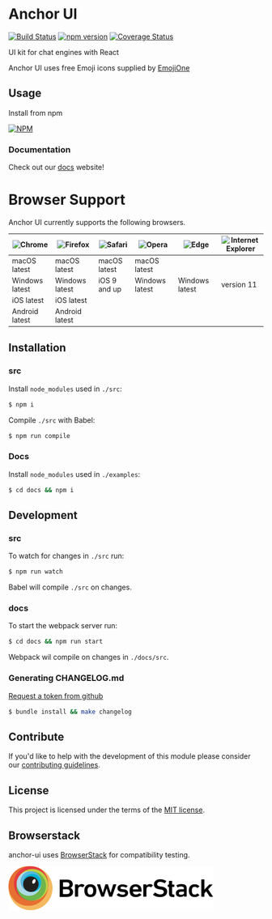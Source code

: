 # Anchor UI

[![Build Status](https://travis-ci.org/anchorchat/anchor-ui.svg?branch=master)](https://travis-ci.org/anchorchat/anchor-ui)
[![npm version](https://badge.fury.io/js/anchor-ui.svg)](https://badge.fury.io/js/anchor-ui)
[![Coverage Status](https://img.shields.io/codecov/c/github/anchorchat/anchor-ui/master.svg)](https://codecov.io/gh/anchorchat/anchor-ui/)

UI kit for chat engines with React

Anchor UI uses free Emoji icons supplied by [EmojiOne](https://www.emojione.com/)

## Usage

Install from npm

[![NPM](https://nodei.co/npm/anchor-ui.png)](https://nodei.co/npm/anchor-ui/)

### Documentation

Check out our [docs](https://anchorchat.github.io/anchor-ui/#/) website!

# Browser Support

Anchor UI currently supports the following browsers.

|![Chrome](https://cdnjs.cloudflare.com/ajax/libs/browser-logos/42.4.2/chrome/chrome_48x48.png)|![Firefox](https://cdnjs.cloudflare.com/ajax/libs/browser-logos/42.4.2/firefox/firefox_48x48.png)|![Safari](https://cdnjs.cloudflare.com/ajax/libs/browser-logos/42.4.2/safari/safari_48x48.png)|![Opera](https://cdnjs.cloudflare.com/ajax/libs/browser-logos/42.4.2/opera/opera_48x48.png)|![Edge](https://cdnjs.cloudflare.com/ajax/libs/browser-logos/42.4.2/edge/edge_48x48.png)|![Internet Explorer](https://cdnjs.cloudflare.com/ajax/libs/browser-logos/42.4.2/archive/internet-explorer_9-11/internet-explorer_9-11_48x48.png)|
|--------------|--------------|------------|--------------|--------------|----------|
|macOS latest  |macOS latest  |macOS latest|macOS latest  |              |          |
|Windows latest|Windows latest|iOS 9 and up|Windows latest|Windows latest|version 11|
|iOS latest    |iOS latest    |            |              |              |          |
|Android latest|Android latest|            |              |              |          |

## Installation

### src

Install `node_modules` used in `./src`:

```bash
$ npm i
```

Compile `./src` with Babel:

```bash
$ npm run compile
```

### Docs

Install `node_modules` used in `./examples`:

```bash
$ cd docs && npm i
```

## Development

### src

To watch for changes in `./src` run:

```bash
$ npm run watch
```

Babel will compile `./src` on changes.

### docs

To start the webpack server run:

```bash
$ cd docs && npm run start
```

Webpack wil compile on changes in `./docs/src`.

### Generating CHANGELOG.md

[Request a token from github](https://github.com/skywinder/github-changelog-generator#github-token)

```bash
$ bundle install && make changelog
```

## Contribute

If you'd like to help with the development of this module please consider our [contributing guidelines](https://github.com/anchorchat/anchor-ui/blob/master/CONTRIBUTING.md).

## License

This project is licensed under the terms of the [MIT license](https://github.com/anchorchat/anchor-ui/blob/master/LICENSE).

## Browserstack

anchor-ui uses [BrowserStack](https://www.browserstack.com) for compatibility testing.

![BrowserStack](/docs/src/assets/images/browserstack.svg)
